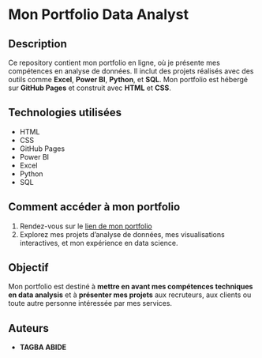 # Mon Portfolio Data Analyst

## Description
Ce repository contient mon portfolio en ligne, où je présente mes compétences en analyse de données. Il inclut des projets réalisés avec des outils comme **Excel**, **Power BI**, **Python**, et **SQL**. Mon portfolio est hébergé sur **GitHub Pages** et construit avec **HTML** et **CSS**.

## Technologies utilisées
- HTML
- CSS
- GitHub Pages
- Power BI
- Excel
- Python
- SQL

## Comment accéder à mon portfolio
1. Rendez-vous sur le [lien de mon portfolio](https://atagba310.github.io/mon-portfolio.github.io/)
2. Explorez mes projets d’analyse de données, mes visualisations interactives, et mon expérience en data science.

## Objectif
Mon portfolio est destiné à **mettre en avant mes compétences techniques en data analysis** et à **présenter mes projets** aux recruteurs, aux clients ou toute autre personne intéressée par mes services.

## Auteurs
- **TAGBA ABIDE**
